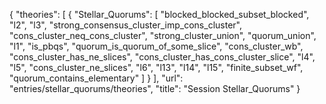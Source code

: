 {
    "theories": [
        {
            "Stellar_Quorums": [
                "blocked_blocked_subset_blocked",
                "l2",
                "l3",
                "strong_consensus_cluster_imp_cons_cluster",
                "cons_cluster_neq_cons_cluster",
                "strong_cluster_union",
                "quorum_union",
                "l1",
                "is_pbqs",
                "quorum_is_quorum_of_some_slice",
                "cons_cluster_wb",
                "cons_cluster_has_ne_slices",
                "cons_cluster_has_cons_cluster_slice",
                "l4",
                "l5",
                "cons_cluster_ne_slices",
                "l6",
                "l13",
                "l14",
                "l15",
                "finite_subset_wf",
                "quorum_contains_elementary"
            ]
        }
    ],
    "url": "entries/stellar_quorums/theories",
    "title": "Session Stellar_Quorums"
}
